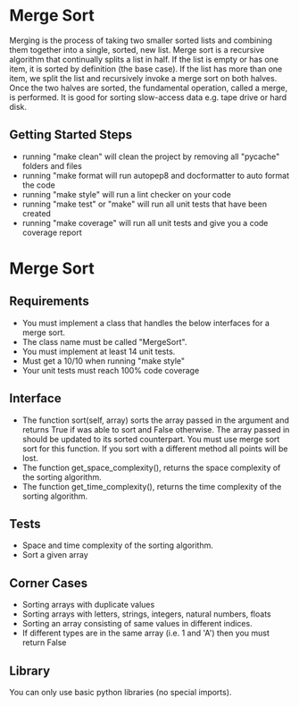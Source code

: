 # Merge Sort

Merging is the process of taking two smaller sorted lists and combining them together into a single, sorted, new list. Merge sort is a recursive algorithm that continually splits a list in half. If the list is empty or has one item, it is sorted by definition (the base case). If the list has more than one item, we split the list and recursively invoke a merge sort on both halves. Once the two halves are sorted, the fundamental operation, called a merge, is performed. It is good for sorting slow-access data e.g. tape drive or hard disk.

## Getting Started Steps

- running "make clean" will clean the project by removing all "pycache" folders and files
- running "make format will run autopep8 and docformatter to auto format the code
- running "make style" will run a lint checker on your code
- running "make test" or "make" will run all unit tests that have been created
- running "make coverage" will run all unit tests and give you a code coverage report

# Merge Sort 

## Requirements

- You must implement a class that handles the below interfaces for a merge sort.
- The class name must be called "MergeSort".
- You must implement at least 14 unit tests.
- Must get a 10/10 when running "make style"
- Your unit tests must reach 100% code coverage

## Interface

- The function sort(self, array) sorts the array passed in the argument and returns True if was able to sort and False otherwise. The array passed in should be updated to its sorted counterpart. You must use merge sort sort for this function. If you sort with a different method all points will be lost.
- The function get_space_complexity(), returns the space complexity of the sorting algorithm.
- The function get_time_complexity(), returns the time complexity of the sorting algorithm.

## Tests

- Space and time complexity of the sorting algorithm.
- Sort a given array

## Corner Cases

- Sorting arrays with duplicate values
- Sorting arrays with letters, strings, integers, natural numbers, floats
- Sorting an array consisting of same values in different indices.
- If different types are in the same array (i.e. 1 and 'A') then you must return False

## Library

You can only use basic python libraries (no special imports).
